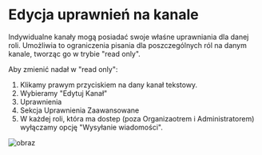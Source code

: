 # Edycja uprawnień na kanale

Indywidualne kanały mogą posiadać swoje właśne uprawniania dla danej roli. Umożliwia to ograniczenia pisania dla poszczególnych ról na danym kanale, tworząc go w trybie "read only". 

Aby zmienić nadał w "read only":
1. Klikamy prawym przyciskiem na dany kanał tekstowy.
2. Wybieramy "Edytuj Kanał"
3. Uprawnienia
4. Sekcja Uprawnienia Zaawansowane
5. W każdej roli, która ma dostep (poza Organizaotrem i Administratorem) wyłączamy opcję "Wysyłanie wiadomości".

![obraz](https://github.com/user-attachments/assets/26753653-2563-46a3-ba36-3ea638c23a3f)
